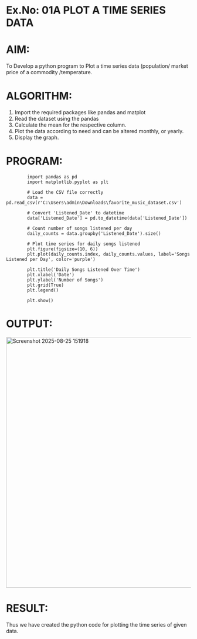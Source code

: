 # Ex.No: 01A PLOT A TIME SERIES DATA


# AIM:
To Develop a python program to Plot a time series data (population/ market price of a commodity
/temperature.
# ALGORITHM:
1. Import the required packages like pandas and matplot
2. Read the dataset using the pandas
3. Calculate the mean for the respective column.
4. Plot the data according to need and can be altered monthly, or yearly.
5. Display the graph.
# PROGRAM:


            import pandas as pd
            import matplotlib.pyplot as plt
            
            # Load the CSV file correctly
            data = pd.read_csv(r'C:\Users\admin\Downloads\favorite_music_dataset.csv')
            
            # Convert 'Listened_Date' to datetime
            data['Listened_Date'] = pd.to_datetime(data['Listened_Date'])
            
            # Count number of songs listened per day
            daily_counts = data.groupby('Listened_Date').size()
            
            # Plot time series for daily songs listened
            plt.figure(figsize=(10, 6))
            plt.plot(daily_counts.index, daily_counts.values, label='Songs Listened per Day', color='purple')
            
            plt.title('Daily Songs Listened Over Time')
            plt.xlabel('Date')
            plt.ylabel('Number of Songs')
            plt.grid(True)
            plt.legend()
            
            plt.show()









# OUTPUT:



<img width="1241" height="681" alt="Screenshot 2025-08-25 151918" src="https://github.com/user-attachments/assets/efa64466-faf5-4fd3-99d2-ea7650754341" />





# RESULT:
Thus we have created the python code for plotting the time series of given data.
